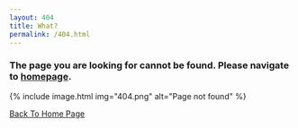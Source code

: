 ```yaml
---
layout: 404
title: What?
permalink: /404.html
---
```


### The page you are looking for cannot be found. Please navigate to [homepage](/).

{% include image.html img="404.png" alt="Page not found" %}

<a href="/" class="uk-button uk-button-default uk-button-large">Back To Home Page</a>

